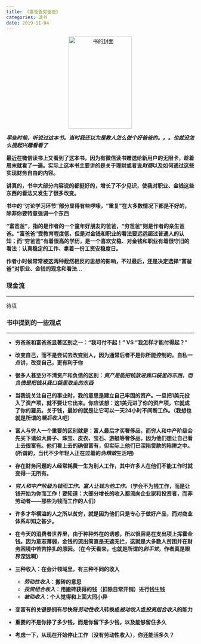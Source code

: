```yaml
---
title: 《富爸爸穷爸爸》
categories: 读书
date: 2019-11-04
---
```


<div align="center">
<img src="https://github.com/dongtshj/dongtshj.github.io/blob/master/res/rich_dad_pool_dad.jpg?raw=true" width = "170" height="246" alt="书的封面">
</div>

***早些时候，听说过这本书。当时我还以为是教人怎么做个好爸爸的。。。也就没怎么提起兴趣看看了***

**最近在微信读书上又看到了这本书，因为有微信读书赠送给新用户的无限卡，趁着周末就看了一遍。实际上这本书主要讲的是关于理财或者说*财商*以及如何通过这些实现财务自由的内容。**

**讲真的，书中大部分内容说的都挺好的，增长了不少见识，使我对职业、金钱这些东西的看法又发生了很多改变。**

**书中的“讨论学习环节”部分显得有些啰嗦，“重复”在大多数情况下都是不好的，除非你要特意强调一个东西**

**“富爸爸”，指的是作者的一个童年好朋友的爸爸，“穷爸爸”则是作者的亲生爸爸。“富爸爸”受教育程度低，但是对金钱和职业的看法要远远超过普通人的认知；而“穷爸爸”有着很高的学历，是一个喜欢安稳、对金钱和职业有着很守旧的看法：认真稳定的工作、拿着一份工资安稳度日。**

**作者小时候常常被这两种截然相反的思想的影响，不过最后，还是决定选择“富爸爸”对职业、金钱的观念和看法...**

### 现金流
---

待填

### 书中提到的一些观点
---

* **穷爸爸和富爸爸显著区别之一：“我可付不起！” VS “我怎样才能付得起？”**

* **改变自己，而不是尝试去改变别人，因为通常后者不是你所能控制的。自私一点讲，改变自己，更有利于你**

* **很多人甚至分不清资产和负债的区别：*资产是能把钱放进我口袋里的东西，而负债是把钱从我口袋里取走的东西***

* **当我说关注自己的事业时，我的意思是建立自己牢固的资产。一旦把1美元投入了资产项，就不要让它出来。你应该想：这1美元进了你的资产项，它就成了你的雇员。关于钱，最妙的就是让它可以一天24小时不间断工作。（我想也就是所谓的*睡后收入*吧）**

* **富人与穷人一个重要的区别就是：富人最后才买奢侈品，而穷人和中产阶级会先买下诸如大房子、珠宝、皮衣、宝石、游艇等奢侈品，因为他们想让自己看上去很富有。他们看上去的确很富有，但实际上他们已深陷贷款的陷阱之中。(所谓的，当代不少年轻人正在过着的*伪精致*生活吧)**

* **存在财务问题的人经常耗费一生为别人工作，其中许多人在他们不能工作时就变得一无所有。**

* ***穷人和中产阶级为钱而工作。富人让钱为他工作。*（学会不为钱工作，而是让钱开始为你而工作！要知道：大部分增长的收入都流向企业家和投资者，而非劳动者——那些为钱而工作的人们）**

* **许多才华横溢的人之所以贫穷，就是因为他们只是专心于做好产品，而对商业体系却知之甚少。**

* **在今天的消费者世界里，由于种种外在的诱惑，所以很容易在支出项上挥霍金钱。因为意志薄弱，金钱的流出简直是无遮无拦，这就是大多数人贫困并在财务困境中苦苦挣扎的原因。（在今天看来，也就是所谓的*剁手党*，作者真是眼界深远啊）**

* **三种收入：在会计领域里，有三种不同的收入**
    * ***劳动性收入*：搬砖的意思**
    * ***投资组合收入*：用搬砖获得的钱（扣除日常开销）进行钱生钱**
    * ***被动收入*：个人觉得和上面大同小异**


* **变富有的关键是拥有尽快将*劳动性收入*转换成*被动收入*或*投资组合收入*的能力**

* **重要的不是你挣了多少钱，而是你留下多少钱，以及能够留住多久**

* **考虑一下，从现在开始停止工作（没有劳动性收入），你还能活多久？**